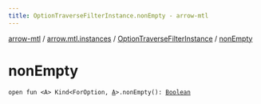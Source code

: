 ```yaml
---
title: OptionTraverseFilterInstance.nonEmpty - arrow-mtl
---
```


[arrow-mtl](../../index.html) / [arrow.mtl.instances](../index.html) / [OptionTraverseFilterInstance](index.html) / [nonEmpty](./non-empty.html)

# nonEmpty

`open fun <A> Kind<ForOption, `[`A`](non-empty.html#A)`>.nonEmpty(): `[`Boolean`](https://kotlinlang.org/api/latest/jvm/stdlib/kotlin/-boolean/index.html)